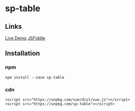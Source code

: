 # sp-table

## Links
[Live Demo](https://squarer.github.io/sp-table/)
[JSFiddle](https://jsfiddle.net/squarer/8r9taky3/)

## Installation
### npm
```
npm install --save sp-table
```
### cdn
```
<script src="https://unpkg.com/vue/dist/vue.js"></script>
<script src="https://unpkg.com/sp-table"></script>
```
